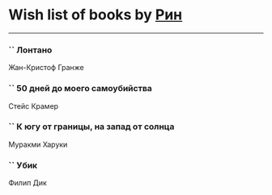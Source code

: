 # Wish list of books by [Рин](http://vk.com/id417570094)
---

### `` Лонтано
Жан-Кристоф Гранже

### `` 50 дней до моего самоубийства
Стейс Крамер

### `` К югу от границы, на запад от солнца
Муракми Харуки

### `` Убик
Филип Дик

